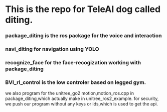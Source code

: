 # This is the repo for TeleAI dog called diting.
### package_diting is the ros package for the voice and interaction
### navi_diting for navigation using YOLO
### recognize_face for the face-recogization working with package_diting
### BVI_rl_control is the low controler based on legged gym.
we also program for the unitree_go2 motion,motion_ros.cpp in package_diting,which actually make in unitree_ros2_example.
for security, we push our program without any keys or ids,which is used to get the api.
